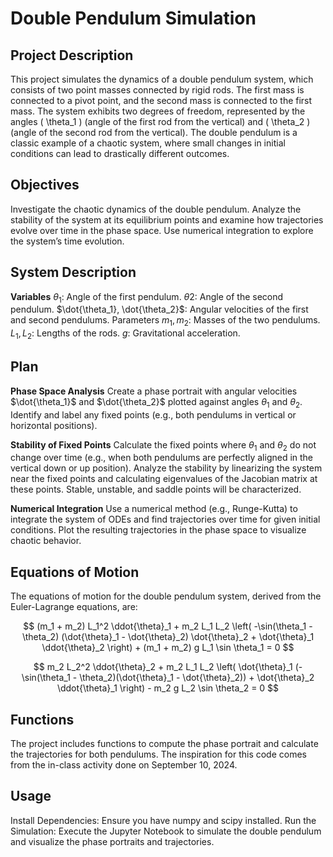 # Double Pendulum Simulation
## Project Description
This project simulates the dynamics of a double pendulum system, which consists of two point masses connected by rigid rods. The first mass is connected to a pivot point, and the second mass is connected to the first mass. The system exhibits two degrees of freedom, represented by the angles ( \theta_1 ) (angle of the first rod from the vertical) and ( \theta_2 ) (angle of the second rod from the vertical). The double pendulum is a classic example of a chaotic system, where small changes in initial conditions can lead to drastically different outcomes.

## Objectives
Investigate the chaotic dynamics of the double pendulum.
Analyze the stability of the system at its equilibrium points and examine how trajectories evolve over time in the phase space.
Use numerical integration to explore the system’s time evolution.

## System Description
**Variables**
$\theta_1$: Angle of the first pendulum.
$\theta2$: Angle of the second pendulum.
$\dot{\theta_1}, \dot{\theta_2}$: Angular velocities of the first and second pendulums.
Parameters
$m_1, m_2$: Masses of the two pendulums.
$L_1, L_2$: Lengths of the rods.
$g$: Gravitational acceleration.

## Plan
**Phase Space Analysis**
Create a phase portrait with angular velocities $\dot{\theta_1}$ and $\dot{\theta_2}$ plotted against angles $\theta_1$ and $\theta_2$.
Identify and label any fixed points (e.g., both pendulums in vertical or horizontal positions).

**Stability of Fixed Points**
Calculate the fixed points where $\theta_1$ and $\theta_2$ do not change over time (e.g., when both pendulums are perfectly aligned in the vertical down or up position).
Analyze the stability by linearizing the system near the fixed points and calculating eigenvalues of the Jacobian matrix at these points. Stable, unstable, and saddle points will be characterized.

**Numerical Integration**
Use a numerical method (e.g., Runge-Kutta) to integrate the system of ODEs and find trajectories over time for given initial conditions.
Plot the resulting trajectories in the phase space to visualize chaotic behavior.

## Equations of Motion
The equations of motion for the double pendulum system, derived from the Euler-Lagrange equations, are:

$$
(m_1 + m_2) L_1^2 \ddot{\theta}_1 + m_2 L_1 L_2 \left( -\sin(\theta_1 - \theta_2) (\dot{\theta}_1 - \dot{\theta}_2) \dot{\theta}_2 + \dot{\theta}_1 \ddot{\theta}_2 \right) + (m_1 + m_2) g L_1 \sin \theta_1 = 0
$$

$$
m_2 L_2^2 \ddot{\theta}_2 + m_2 L_1 L_2 \left( \dot{\theta}_1 (-\sin(\theta_1 - \theta_2)(\dot{\theta}_1 - \dot{\theta}_2)) + \dot{\theta}_2 \ddot{\theta}_1 \right) - m_2 g L_2 \sin \theta_2 = 0
$$

## Functions
The project includes functions to compute the phase portrait and calculate the trajectories for both pendulums. The inspiration for this code comes from the in-class activity done on September 10, 2024.

## Usage
Install Dependencies: Ensure you have numpy and scipy installed.
Run the Simulation: Execute the Jupyter Notebook to simulate the double pendulum and visualize the phase portraits and trajectories.
